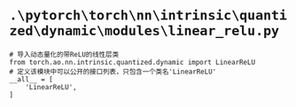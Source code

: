 # `.\pytorch\torch\nn\intrinsic\quantized\dynamic\modules\linear_relu.py`

```
# 导入动态量化的带ReLU的线性层类
from torch.ao.nn.intrinsic.quantized.dynamic import LinearReLU
# 定义该模块中可以公开的接口列表，只包含一个类名'LinearReLU'
__all__ = [
    'LinearReLU',
]
```